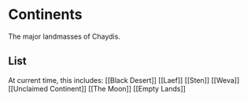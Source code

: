 # Continents

The major landmasses of Chaydis.

## List

At current time, this includes:
[[Black Desert]]
[[Laef]]
[[Sten]]
[[Weva]]
[[Unclaimed Continent]]
[[The Moon]]
[[Empty Lands]]